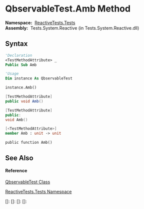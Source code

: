 # QbservableTest.Amb Method

**Namespace:**  [ReactiveTests.Tests](ReactiveTests.Tests\ReactiveTests.Tests.md)  
**Assembly:**  Tests.System.Reactive (in Tests.System.Reactive.dll)

## Syntax

```vb
'Declaration
<TestMethodAttribute> _
Public Sub Amb
```

```vb
'Usage
Dim instance As QbservableTest

instance.Amb()
```

```csharp
[TestMethodAttribute]
public void Amb()
```

```c++
[TestMethodAttribute]
public:
void Amb()
```

```fsharp
[<TestMethodAttribute>]
member Amb : unit -> unit 
```

```jscript
public function Amb()
```

## See Also

#### Reference

[QbservableTest Class](QbservableTest\QbservableTest.md)

[ReactiveTests.Tests Namespace](ReactiveTests.Tests\ReactiveTests.Tests.md)

[]: 
[]: 
[]: 
[]: 